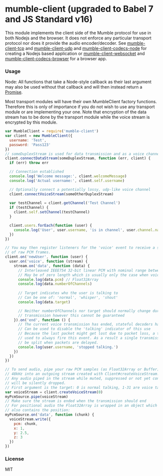 # mumble-client (upgraded to Babel 7 and JS Standard v16)

This module implements the client side of the Mumble protocol for use in both Nodejs and the browser.
It does not enforce any particular transport protocol nor does it provide the audio encoder/decoder.
See [mumble-client-tcp] and [mumble-client-udp] and [mumble-client-codecs-node] for creating a Nodejs based application or
[mumble-client-websocket] and [mumble-client-codecs-browser] for a browser app.

### Usage

Node: All functions that take a Node-style callback as their last argument may also be used without that callback and will then instead return a [Promise].

Most transport modules will have their own MumbleClient factory functions.
Therefore this is only of importance if you do not wish to use any transport module or are implementing your one.
Note that encryption of the data stream has to be done by the transport module while the voice stream is encrypted by this module.
```javascript
var MumbleClient = require('mumble-client')
var client = new MumbleClient({
  username: 'Test',
  password: 'Pass123'
})
// someDuplexStream is used for data transmission and as a voice channel fallback
client.connectDataStream(someDuplexStream, function (err, client) {
  if (err) throw err

  // Connection established
  console.log('Welcome message:', client.welcomeMessage)
  console.log('Actual username:', client.self.username)

  // Optionally connect a potentially lossy, udp-like voice channel
  client.connectVoiceStream(someOtherDuplexStream)
  
  var testChannel = client.getChannel('Test Channel')
  if (testChannel) {
    client.self.setChannel(testChannel)
  }

  client.users.forEach(function (user) {
    console.log('User', user.username, 'is in channel', user.channel.name)
  })
})

// You may then register listeners for the 'voice' event to receive a stream
// of raw PCM frames.
client.on('newUser', function (user) {
  user.on('voice', function (stream) {
    stream.on('data', function (data) {
      // Interleaved IEEE754 32-bit linear PCM with nominal range between -1 and +1
      // May be of zero length which is usually only the case when voice.end is true
      console.log(data.pcm) // Float32Array
      console.log(data.numberOfChannels)
      
      // Target indicates who the user is talking to
      // Can be one of: 'normal', 'whisper', 'shout'
      console.log(data.target)

      // Neither numberOfChannels nor target should normally change during one 
      // transmission however this cannot be guaranteed
    }).on('end', function () {
      // The current voice transmission has ended, stateful decoders have been reset
      // Can be used to disable the 'talking' indicator of this use
      // Because the last packet might get lost due to packet loss, a timer is
      // used to always fire this event. As a result a single transmission might
      // be split when packets are delayed.
      console.log(user.username, 'stopped talking.')
    })
  })
})

// To send audio, pipe your raw PCM samples (as Float32Array or Buffer) at 
// 48kHz into an outgoing stream created with Client#createVoiceStream.
// Any audio piped in the stream while muted, suppressed or not yet connected
// will be silently dropped.
// First argument is the target: 0 is normal talking, 1-31 are voice targets
var voiceStream = client.createVoiceStream(0)
myPcmSource.pipe(voiceStream)
// Make sure the stream is ended when the transmission should end
// For positional audio the Float32Array is wrapped in an object which
// also contains the position:
myPcmSource.on('data', function (chunk) {
  voiceStream.write({
    pcm: chunk,
    x: 1,
    y: 2.5,
    z: 3
  })
})
```

### License
MIT

[mumble-client-tcp]: https://github.com/johni0702/mumble-client-tcp
[mumble-client-udp]: https://github.com/johni0702/mumble-client-udp
[mumble-client-websocket]: https://github.com/johni0702/mumble-client-websocket
[mumble-client-codecs-node]: https://github.com/johni0702/mumble-client-codecs-node
[mumble-client-codecs-browser]: https://github.com/johni0702/mumble-client-codecs-browser
[Promise]: https://github.com/then/promise
